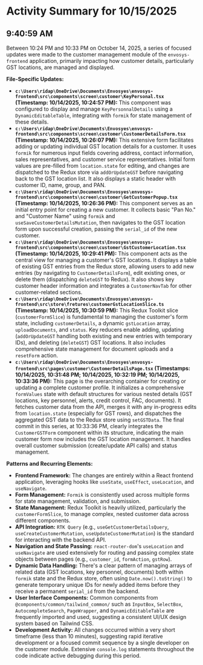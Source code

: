 # Activity Summary for 10/15/2025

## 9:40:59 AM
Between 10:24 PM and 10:33 PM on October 14, 2025, a series of focused updates were made to the customer management module of the `envosys-frontend` application, primarily impacting how customer details, particularly GST locations, are managed and displayed.

**File-Specific Updates:**

*   **`c:\Users\ridap\OneDrive\Documents\Envosyes\envosys-frontend\src\components\screen\customer\KeyPersonal.tsx` (Timestamp: 10/14/2025, 10:24:57 PM):** This component was configured to display and manage `KeyPersonnalDetails` using a `DynamicEditableTable`, integrating with `formik` for state management of these details.
*   **`c:\Users\ridap\OneDrive\Documents\Envosyes\envosys-frontend\src\components\screen\customer\CustomerDetailsForm.tsx` (Timestamp: 10/14/2025, 10:26:07 PM):** This extensive form facilitates adding or updating individual GST location details for a customer. It uses `formik` for numerous input fields covering address, contact information, sales representatives, and customer service representatives. Initial form values are pre-filled from `location.state` for editing, and changes are dispatched to the Redux store via `addOrUpdateGST` before navigating back to the GST location list. It also displays a static header with customer ID, name, group, and PAN.
*   **`c:\Users\ridap\OneDrive\Documents\Envosyes\envosys-frontend\src\components\screen\customer\GetCustomerPopup.tsx` (Timestamp: 10/14/2025, 10:26:36 PM):** This component serves as an initial entry point for creating a new customer. It collects basic "Pan No." and "Customer Name" using `formik` and `useSaveCustomerDetailsMutation`, then navigates to the GST location form upon successful creation, passing the `serial_id` of the new customer.
*   **`c:\Users\ridap\OneDrive\Documents\Envosyes\envosys-frontend\src\components\screen\customer\GstCustomerLocation.tsx` (Timestamp: 10/14/2025, 10:29:41 PM):** This component acts as the central view for managing a customer's GST locations. It displays a table of existing GST entries from the Redux store, allowing users to add new entries (by navigating to `CustomerDetailsForm`), edit existing ones, or delete them (dispatching `deleteGST` to Redux). It also shows key customer header information and integrates a `CustomerNavTab` for other customer-related sections.
*   **`c:\Users\ridap\OneDrive\Documents\Envosyes\envosys-frontend\src\store\fretures\customerGstLocationSlice.ts` (Timestamp: 10/14/2025, 10:30:59 PM):** This Redux Toolkit slice (`customerFormSlice`) is fundamental to managing the customer's form state, including `customerDetails`, a dynamic `gstLocation` array, `uploadDocuments`, and `status`. Key reducers enable adding, updating (`addOrUpdateGST` handling both existing and new entries with temporary IDs), and deleting (`deleteGST`) GST locations. It also includes comprehensive state management for document uploads and a `resetForm` action.
*   **`c:\Users\ridap\OneDrive\Documents\Envosyes\envosys-frontend\src\pages\customer\CustomerDetailsPage.tsx` (Timestamps: 10/14/2025, 10:31:48 PM; 10/14/2025, 10:32:19 PM; 10/14/2025, 10:33:36 PM):** This page is the overarching container for creating or updating a complete customer profile. It initializes a comprehensive `formValues` state with default structures for various nested details (GST locations, key personnel, alerts, credit control, FAC, documents). It fetches customer data from the API, merges it with any in-progress edits from `location.state` (especially for GST rows), and dispatches the aggregated GST data to the Redux store using `setGSTData`. The final commit in this series, at 10:33:36 PM, clearly integrates the `CustomerGSTForm` component within its structure, indicating the main customer form now includes the GST location management. It handles overall customer submission (create/update API calls) and status management.

**Patterns and Recurring Elements:**

*   **Frontend Framework:** The changes are entirely within a React frontend application, leveraging hooks like `useState`, `useEffect`, `useLocation`, and `useNavigate`.
*   **Form Management:** `Formik` is consistently used across multiple forms for state management, validation, and submission.
*   **State Management:** Redux Toolkit is heavily utilized, particularly the `customerFormSlice`, to manage complex, nested customer data across different components.
*   **API Integration:** `RTK Query` (e.g., `useGetCustomerDetailsQuery`, `useCreateCustomerMutation`, `useUpdateCustomerMutation`) is the standard for interacting with the backend API.
*   **Navigation and State Passing:** `react-router-dom`'s `useLocation` and `useNavigate` are used extensively for routing and passing complex state objects between pages (e.g., `customer_id`, `formAction`, `gstRow`).
*   **Dynamic Data Handling:** There's a clear pattern of managing arrays of related data (GST locations, key personnel, documents) both within `formik` state and the Redux store, often using `Date.now().toString()` to generate temporary unique IDs for newly added items before they receive a permanent `serial_id` from the backend.
*   **User Interface Components:** Common components from `@components/common/tailwind_common/` such as `InputBox`, `SelectBox`, `AutocompleteSearch`, `PageWrapper`, and `DynamicEditableTable` are frequently imported and used, suggesting a consistent UI/UX design system based on Tailwind CSS.
*   **Development Activity:** All changes occurred within a very short timeframe (less than 10 minutes), suggesting rapid iterative development or a focused commit sequence by a single developer on the customer module. Extensive `console.log` statements throughout the code indicate active debugging during this period.